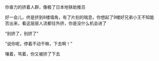 你奋力的挤着人群，像极了日本地铁助推员

好一会儿，终是挤到8楼墙角，有了片刻的喘息，你想起了9楼好兄弟小王不知能否出来，看这层层人流都往外挤，你是没什么机会进了

“别挤了，别挤了”

“说你呢，停着不动干嘛，下去啊！”

嚷着，骂着，你又被挤了下去